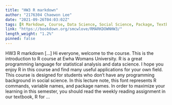 ```yaml
---
title: "HW3 R markdown"
author: "2176304 Chaewon Lee"
date: "2021-09-26T04:03:02Z"
tags: [R Markdown, Course, Data Science, Social Science, Package, Textbook]
link: "https://bookdown.org/smcwlove/RMARKDOWNHW3/"
length_weight: "1.2%"
pinned: false
---
```


HW3 R markdown [...] Hi everyone, welcome to the course. This is the introduction to R course at Ewha Womans University. R is a great programming language for statistical analysis and data science. I hope you enjoy R in this course and find many useful applications for your own field. This course is designed for students who don’t have any programming background in social science. In this lecture note, this font represents R commands, variable names, and package names. In order to maximize your learning in this semester, you should read the weekly reading assignment in our textbook, R for ...
